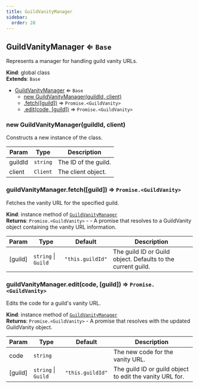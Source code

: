 ```yaml
---
title: GuildVanityManager
sidebar:
  order: 28
---
```




## GuildVanityManager ⇐ <code>Base</code>
Represents a manager for handling guild vanity URLs.

**Kind**: global class  
**Extends**: <code>Base</code>  

* [GuildVanityManager](#GuildVanityManager) ⇐ <code>Base</code>
    * [new GuildVanityManager(guildId, client)](#new_GuildVanityManager_new)
    * [.fetch([guild])](#GuildVanityManager+fetch) ⇒ <code>Promise.&lt;GuildVanity&gt;</code>
    * [.edit(code, [guild])](#GuildVanityManager+edit) ⇒ <code>Promise.&lt;GuildVanity&gt;</code>

<a name="new_GuildVanityManager_new"></a>

### new GuildVanityManager(guildId, client)
Constructs a new instance of the class.


| Param | Type | Description |
| --- | --- | --- |
| guildId | <code>string</code> | The ID of the guild. |
| client | <code>Client</code> | The client object. |

<a name="GuildVanityManager+fetch"></a>

### guildVanityManager.fetch([guild]) ⇒ <code>Promise.&lt;GuildVanity&gt;</code>
Fetches the vanity URL for the specified guild.

**Kind**: instance method of [<code>GuildVanityManager</code>](#GuildVanityManager)  
**Returns**: <code>Promise.&lt;GuildVanity&gt;</code> - - A promise that resolves to a GuildVanity object containing the vanity URL information.  

| Param | Type | Default | Description |
| --- | --- | --- | --- |
| [guild] | <code>string</code> \| <code>Guild</code> | <code>&quot;this.guildId&quot;</code> | The guild ID or Guild object. Defaults to the current guild. |

<a name="GuildVanityManager+edit"></a>

### guildVanityManager.edit(code, [guild]) ⇒ <code>Promise.&lt;GuildVanity&gt;</code>
Edits the code for a guild's vanity URL.

**Kind**: instance method of [<code>GuildVanityManager</code>](#GuildVanityManager)  
**Returns**: <code>Promise.&lt;GuildVanity&gt;</code> - A promise that resolves with the updated GuildVanity object.  

| Param | Type | Default | Description |
| --- | --- | --- | --- |
| code | <code>string</code> |  | The new code for the vanity URL. |
| [guild] | <code>string</code> \| <code>Guild</code> | <code>&quot;this.guildId&quot;</code> | The guild ID or guild object to edit the vanity URL for. |

